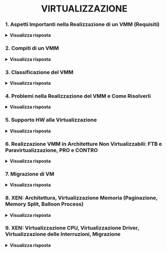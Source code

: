 
<h1 align="center">VIRTUALIZZAZIONE</h1>

### 1. Aspetti Importanti nella Realizzazione di un VMM (Requisiti)

<details>
  <summary><b>Visualizza risposta</b></summary>
  
  Generalmente, il VMM deve offrire alle diverse VM le risorse (virtuali) necessarie al loro funzionamento: CPU, memoria, dispositivi I/O.
  I principali *requisiti* realizzativi del VMM possono essere riassunti in 3 punti fondamentali:
  1. **Ambiente di esecuzione identico** a quello della macchina reale. Gli stessi programmi che eseguono sulla macchina reale (non virtualizzata) possono eseguire anche sulla macchina virtualizzata.
  2. **Elevata efficienza** nell'esecuzione dei programmi. Quando possibile il VMM deve permettere alle VM guest l'esecuzione diretta delle istruzioni non privilegiate.
  3. **Stabilità e sicurezza** dell'intero sistema. Il VMM deve rimanere sempre nel pieno controllo delle risorse HW e le VM guest non possono eseguire le istruzioni privilegiate.
</details>

### 2. Compiti di un VMM

<details>
  <summary><b>Visualizza risposta</b></summary>
  
  Il VMM è l'unico mediatore tra HW e SW, e ha il compito di consentire la condivisione di una singola macchina HW a più VM guest, realizzando per ciascuna una sandbox al fine di garantire isolamento e stabilità (del sistema e delle singole VM). Nel caso di un VMM di sistema dev'essere l'unico componente ad avere il pieno controllo dell'HW e a poter eseguire le istruzioni privilegiate (unico componente ad eseguire a ring 0).
  Ha il compito di gestione delle VM: creazione, spegnimento/accensione, eliminazione, migrazione live.
</details>

### 3. Classificazione del VMM

<details>
  <summary><b>Visualizza risposta</b></summary>
  
I diversi tipi di VMM si classificano in base a due parametri:
1. il *livello* a cui si collocano:
    - **VMM di Sistema** - il VMM esegue <ins>direttamente sull'HW</ins> e consiste in un sistema operativo leggero che viene corredato dei driver per pilotare le varie periferiche. In assenza di multiboot è necessario disinstallare il sistema operativo preesistente.
    - **VMM Ospitato** - il VMM è un'<ins>applicazione</ins> che esegue su un sistema operativo preinstallato, al pari delle altre applicazioni. Le singole VM guest sono anch'esse applicazioni.
2. la *modalità di dialogo* tra le VM guest ed il VMM per l'utilizzo dell'HW sottostante:
    - **Virtualizzazione Pura** - le VM guest utilizzano la <ins>stessa insterfaccia</ins> (istruzioni macchina) <ins>fornita dall'architettura fisica</ins>. Generalmente è il caso di HW con supporto nativo alla virtualizzazione.
    - **Paravirtualizzazione** - il VMM presenta alle VM guest un'interfaccia "virtuale", differente da quella fornita dall'HW (<ins>hypercall API</ins>). È una delle possibili soluzioni software che vengono adottate quando l'HW non fornisce supporto nativo alla virtualizzazione. È il caso di XEN.
</details>

### 4. Problemi nella Realizzazione del VMM e Come Risolverli

<details>
  <summary><b>Visualizza risposta</b></summary>
  
  I principali problemi che si possono presentare, nella realizzazione del VMM, sono dovuti ai **ring di protezione**. I ring di protezione, o modalità di esecuzione, sono uno strumento utilizzato dai processori per incrementare il livello di protezione tra i diversi componenti e separare i compiti. Soltiamente vi sono almeno 2 ring: il <ins>ring 0</ins> (supervisor o kernel) è l'unico in cui è possibile eseguire le istruzioni privilegiate della CPU; i <ins>ring >0</ins> (utente) sono quelli in cui non è possibile eseguire le istruzioni privilegiate. Poiché in un sistema virtualizzato con VMM di sistema, <ins>il VMM dev'essere l'unico componente in grado di mantenere in qualunque momento il pieno controllo dell'HW</ins>, esso è anche l'unico componente che può e deve eseguire a ring 0. Di conseguenza:
  1. Si può avere **ring deprivileging**, quando il SO di una macchina virtuale si trova ad eseguire ad un ring inferiore (che non gli è proprio) e di conseguenza non può utilizzare le istruzioni privilegiate del processore.<br/>
  Una possibile <ins>soluzione</ins> a questo problema è l'utilizzo del meccanismo **trap&emulate**, secondo cui quando un SO guest tenta di eseguire un'istruzione privilegiata, la CPU scatena una notifica (*trap*) al VMM e gli trasferisce il controllo. Dopodiché, il VMM controlla la correttezza della richiesta e ne emula (*emulate*) il comportamento.<br/>
  Esempio: se le VM potessero eseguire le istruzioni privilegiate, un SO guest potrebbe chiamare la ```popf```, un'istruzione privilegiata che permette di disabilitare le interruzioni. Ma in questo modo verrebbero disabilitate le interruzioni di tutto il sistema, ed il VMM non potrebbe più riacquisire il controllo dell'HW. Invece, il comportamento desiderato è che venissero disabilitate solo le istruzioni della singola VM che ha effettuato tale chiamata, comportamento realizzabile tramite l'approccio *trap&emulate*.
  2. Si può avere **ring compression**, se ad esempio il processore prevede due soli ring di protezione 0 ed 1. In questo caso, il VMM si troverà a ring 0, mentre sia SO guest che applicazioni si troveranno ad eseguire nello stesso ring utente 1, con *scarso livello di protezione* tra SO e applicazioni.
  3. Si possono verificare problemi dovuti al **ring aliasing**, quando alcune istruzioni non privilegiate permettono di accedere in lettura ad alcuni registri la cui gestione dovrebbe essere riservata al VMM, con *possibili inconsistenze*. Ad esempio il registro CS contiene il current privilege level (CPL) e un SO potrebbe leggere un valore diverso rispetto a quello in cui pensa di eseguire.
</details>

### 5. Supporto HW alla Virtualizzazione

<details>
  <summary><b>Visualizza risposta</b></summary>
  
  L'architettura di una CPU si dice **naturalmente virtualizzabile** se <ins>prevede l'invio di trap allo stato supervisor</ins> (ring 0) ogni volta che un livello di protezione differente tenta di eseguire istruzioni privilegiate. In questo caso la realizzazione del VMM è semplificata, in quanto l'approccio trap&emulate ha il support dell'HW, e vi è supporto all'esecuzione diretta (le istruzioni non privilegiate vengono eseguite direttamente dalle VM guest).
</details>

### 6. Realizzazione VMM in Architetture Non Virtualizzabili: FTB e Paravirtualizzazione, PRO e CONTRO

<details>
  <summary><b>Visualizza risposta</b></summary>
  
  Se l'architettura del processore non prevede supporto nativo alla virtualizzazione, è necessario ricorrere a **soluzioni software**. Tra queste, le principali sono:
  1. **Fast Binary Translation (FTB)**, si basa sulla compilazione dinamica. Il VMM legge dinamicamente (a runtime) blocchi di istruzioni chiamate dalle VM guest, e sostituisce le chiamate ad istruzioni privilegiate con chiamate al VMM, ottenendo lo stesso significato semantico. Come per la compilazione dinamica, vi è la possibilità di salvare in cache i blocchi tradotti, per riutilizzi futuri.
    - *Vantaggi*: ogni VM guest usa la stessa interfaccia fornita dall'architettura fisica, dunque è una copia esatta della macchina reale (Virtualizzazione Pura: non è necessario il porting del Sistema Operativo).
    - *Svantaggi*: la traduzione dinamica è costosa, dunque le prestazioni ne risentono, e la struttura del VMM è più complessa, in quanto deve realizzare anche il layer relativo alla traduzione binaria.
  2. **Paravirtualizzazione**, il VMM offre alle VM guest un'interfaccia differente (hypercall API) rispetto a quella fornita dalla macchina fisica, per l'accesso alle risorse. I SO guest quando vogliono eseguire istruzioni privilegiate, eseguono direttamente le hypercall, senza generare interruzioni.
    - *Vantaggi*: prestazioni migliori e VMM semplificato.
    - *Svantaggi*: necessità di effettuare il porting dei SO guest (operazione preclusa a sistemi operativi proprietari, ad esempio famiglia Windows).
</details>

### 7. Migrazione di VM

<details>
  <summary><b>Visualizza risposta</b></summary>
  
  Specialmente nei datacenter che forniscono server virtualizzati, la migrazione è utile per una gestione agile delle VM. In particolare è utile per far fronte a: variazioni dinamiche del carico (dunque è possibile effettuare load balancing), manutenzione online dei nodi, gestione finalizzata al risparmio energetico, disaster recovery.
  La migrazione Live permette di spostare una VM da un nodo fisico ad un altro senza doverla spegnere, permettendo di mantenere attivi i servizi da essa forniti. Solitamente si cerca di minimizzare downtime (tempo in cui la macchina non risponde alle richieste degli utenti), tempo totale di migrazione e consumo di banda.
  Migrazione Live tramite Precopy: ha l'obbiettivo di minimizzare il downtime .
  1. *Individuazione* dei nodi coinvolti nella migrazione (sorgente e destinazione);
  2. Allocazione ed *inizializzazione* di una VM container sul nodo di destinazione;
  3. **Pre-copia iterativa** delle pagine:
    - Prima si copiano tutte le pagine allocate in memoria sull'host sorgente, nell'host destinatario;
    - Poi si effettua una copia iterativa delle dirty pages (ovvero le pagine modificate rispetto al ciclo precedente), finché non si raggiunge una soglia minima di pagine.
  4. *Sospensione* della macchina sull'host sorgente e copia delle ultime dirty pages;
  5. *Commit*: eliminazione della macchina dall'host sorgente;
  6. *Resume* della macchina sull'host destinatario.
  Alternative a pre-copy: post-copy (riduce tempo totale di migrazione e consumo di banda, ma ha downtime piuttosto elevato).
</details>

### 8. XEN: Architettura, Virtualizzazione Memoria (Paginazione, Memory Split, Balloon Process)

<details>
  <summary><b>Visualizza risposta</b></summary>
  
  XEN è un VMM di sistema open source basato sulla paravirtualizzazione.

  L'architettura di XEN prevede che il VMM (di sistema) esegua direttamente sull'HW. Le VM guest sono organizzate in domain: vi è il domain 0 che è assegnato ad una VM speciale (separato dal VMM stesso), e vi sono i domain utente (>0) che sono le VM installate. Il VMM si occupa di virtualizzare CPU, memoria e dispositivi di I/O per ogni VM e fornisce un'interfaccia di controllo per la gestione delle risorse e l'amministrazione dei vari domain. Sfrutta la paravirtualizzazione: le VM guest eseguono direttamente le istruzioni non privilegiate ed effettuano hypercall per le istruzioni privilegiate.

  ##### Virtualizzazione della memoria
  **Paginazione**: I SO guest gestiscono la *memoria virtuale* mediante paginazione (meccanismi gestiti da XEN -ring 0-, politiche da VM guest). Le tabelle delle pagine sono mappate nella memoria fisica da XEN, il quale è l'unico a potervi accedere in scrittura, mentre i SO guest possono accedervi in lettura. Per gli update, le VM effettuano delle richieste ed il VMM le controlla e le esegue.<br/>
  **Memory Split**: XEN adotta il modello 0/1/3, con VMM a ring 0, SO guest a ring 1 e applicazioni a ring 3. Per aggiungere un ulteriore livello di protezione, viene adottato un meccanismo chiamato *memory split* secondo cui lo spazio di indirizzamento virtuale per ogni VM è strutturato in modo da contenere il codice di XEN (nei primi 64 MiB, ring 0), il codice del kernel (ring 1) e lo spazio utente (ring 3), in segmenti separati. Al momento della creazione di un processo, il SO ospitato richiede una tabella delle pagine a XEN, che ne restituisce una a cui sono state aggiunte le pagine del segmento di XEN, registrandola e acquisendovi il diritto di scrittura esclusivo. In questo modo, quando un SO guest tenta di aggiornarla, scatenerà una *protection fault*, che verrà catturato e gestito da XEN.<br/>
  **Balloon Process**: Poiché la paginazione è completamente a carico delle VM guest, serve un meccanismo che consente al VMM di reclamare pagine di memoria meno utilizzate dalle altre VM. Per questo motivo, su ogni VM guest è sempre in esecuzione un balloon process che comunica col VMM e, in caso di necessità, può essere chiamato per *gonfiarsi* e richiedere al proprio SO delle pagine, fornendole successivamente al VMM.
</details>

### 9. XEN: Virtualizzazione CPU, Virtualizzazione Driver, Virtualizzazione delle Interruzioni, Migrazione

<details>
  <summary><b>Visualizza risposta</b></summary>
  
  **Virtualizzazione CPU**: Il VMM definisce un'architettura virtuale simile a quella del processore, in cui però le istruzioni privilegiate sono sostituite con hypercall (necessità di porting dei SO guest): l'invocazione di una hypercall determina il passaggio da ring 1 a ring 0. Due clock: real-time (processore), virtual-time (VM).<br/>
  **Virtualizzazione Driver**: Per consentire alle VM guest di accedere ai dispositivi disponibili a livello HW, XEN virtualizza l'interfaccia di ciascuno, tramite 2 tipi di driver:
  - **back-end driver**, è il driver vero e proprio, solitamente installato nel domain 0;
  - **front-end driver**, è il driver "astratto", semplificato e generico installato nel kernel del SO guest, che all'occorrenza si collega al back-end specifico.
  Per la gestione delle richieste viene utilizzata una struttura ad anello chiamata "asyncronous I/O ring" (buffer FIFO circolare), in cui i front-end driver depositano le richieste, che vengono estratte dal back-end driver. Questa soluzione garantisce portabilità, isolamento e semplificazione del VMM.<br/>
  **Virtualizzazione delle Interruzioni**: Ogni interruzione viene gestita direttamente dal SO guest, ad eccezione dei page fault, in quanto questa richiede l'accesso al registro CR2 (accessibile solo a ring 0), che contiene l'indirizzo di chi l'ha provocato. Dunque la routine di gestione dei page fault prevede che il VMM legga il valore di CR2, lo copi in una variabile del SO guest, e vi restituiscac il controllo.
  **Migrazione Live**: la migrazione live su XEN è guest based, e avviene sfruttando un demone che si trova nel domain 0 (del server sorgente). Si adotta la pre-copy con compressione delle pagine per ridurre l'occupazione di banda.
</details>
